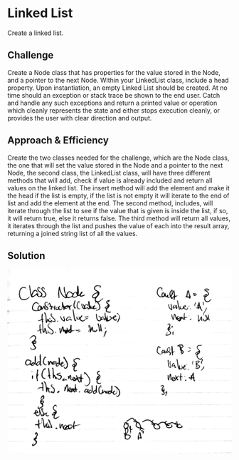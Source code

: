 # Linked List
Create a linked list.
## Challenge
Create a Node class that has properties for the value stored in the Node, and a pointer to the next Node. Within your LinkedList class, include a head property. Upon instantiation, an empty Linked List should be created. At no time should an exception or stack trace be shown to the end user. Catch and handle any such exceptions and return a printed value or operation which cleanly represents the state and either stops execution cleanly, or provides the user with clear direction and output.
## Approach & Efficiency
Create the two classes needed for the challenge, which are the Node class, the one that will set the value stored in the Node and a pointer to the next Node, the second class, the LinkedList class, will have three different methods that will add, check if value is already included and return all values on the linked list. The insert method will add the element and make it the head if the list is empty, if the list is not empty it will iterate to the end of list and add the element at the end. The second method, includes, will iterate through the list to see if the value that is given is inside the list, if so, it will return true, else it returns false. The third method will return all values, it iterates through the list and pushes the value of each into the result array, returning a joined string list of all the values.
## Solution
![Whiteboard Image](../assets/linked-list.jpg)